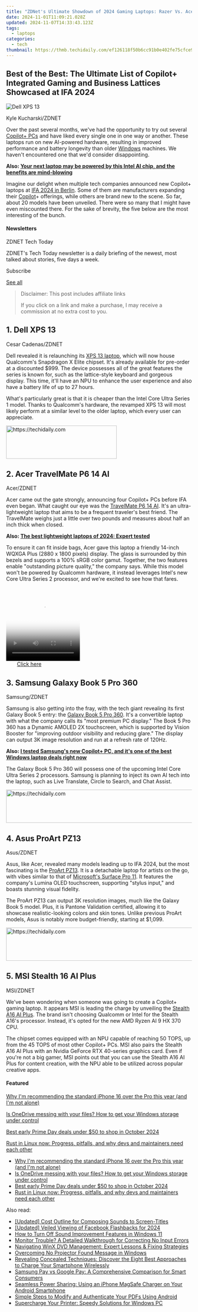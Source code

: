 ```yaml
---
title: "ZDNet's Ultimate Showdown of 2024 Gaming Laptops: Razer Vs. Acer Vs. MSI and More – Find the Best!"
date: 2024-11-01T11:09:21.028Z
updated: 2024-11-07T14:33:43.123Z
tags:
  - laptops
categories:
  - tech
thumbnail: https://thmb.techidaily.com/ef126118f50b6cc91b0e402fe75cfce958a6a6e6b161357abe8bae35407eca1c.jpg
---
```


## Best of the Best: The Ultimate List of Copilot+ Integrated Gaming and Business Lattices Showcased at IFA 2024

![Dell XPS 13](https://www.zdnet.com/a/img/resize/2de5ca69063d3f3d4edbe8284be1c6edb170f2b0/2024/08/29/8de79ff8-75f1-4a1a-8032-53c742a1589a/dell-xps-13-10.jpg?auto=webp&width=1280)

Kyle Kucharski/ZDNET

Over the past several months, we've had the opportunity to try out several [Copilot+ PCs](https://www.zdnet.com/article/every-copilot-pc-microsoft-just-announced-to-take-on-apples-m3-macbooks/) and have liked every single one in one way or another. These laptops run on new AI-powered hardware, resulting in improved performance and battery longevity than older [Windows](https://www.zdnet.com/topic/windows/) machines. We haven't encountered one that we'd consider disappointing.

**Also: [Your next laptop may be powered by this Intel AI chip, and the benefits are mind-blowing](https://www.zdnet.com/article/your-next-laptop-may-be-powered-by-this-intel-ai-chip-and-the-benefits-are-mind-blowing/)**

Imagine our delight when multiple tech companies announced new Copilot+ laptops at [IFA 2024 in Berlin](https://www.ifa-berlin.com/). Some of them are manufacturers expanding their [Copilot](https://www.zdnet.com/article/microsofts-copilot-surface-devices-are-finally-coming-to-business-users-heres-whats-new/)\+ offerings, while others are brand new to the scene. So far, about 20 models have been unveiled. There were so many that I might have even miscounted there. For the sake of brevity, the five below are the most interesting of the bunch.

#### Newsletters

ZDNET Tech Today

ZDNET's Tech Today newsletter is a daily briefing of the newest, most talked about stories, five days a week.

 Subscribe

[See all](https://www.zdnet.com/newsletters/)

>  Disclaimer: This post includes affiliate links
>
>  If you click on a link and make a purchase, I may receive a commission at no extra cost to you.
>

## 1\. Dell XPS 13

Cesar Cadenas/ZDNET

Dell revealed it is relaunching its [XPS 13 laptop](https://www.tkqlhce.com/click-9041660-15815779-1715964270000?sid=zd-%5F%5FCOM%5FCLICK%5FID%5F%5F-dtp), which will now house Qualcomm's Snapdragon X Elite chipset. It's already available for pre-order at a discounted $999\. The device possesses all of the great features the series is known for, such as the lattice-style keyboard and gorgeous display. This time, it'll have an NPU to enhance the user experience and also have a battery life of up to 27 hours.

What's particularly great is that it is cheaper than the Intel Core Ultra Series 1 model. Thanks to Qualcomm's hardware, the revamped XPS 13 will most likely perform at a similar level to the older laptop, which every user can appreciate.

<!-- affiliate ads begin -->
<a href="https://aligracehair.sjv.io/c/5597632/1948949/19272" target="_top" id="1948949">
  <img src="//a.impactradius-go.com/display-ad/19272-1948949" border="0" alt="https://techidaily.com" width="300" height="90"/>
</a>
<img height="0" width="0" src="https://aligracehair.sjv.io/i/5597632/1948949/19272" style="position:absolute;visibility:hidden;" border="0" />
<!-- affiliate ads end -->

## 2\. Acer TravelMate P6 14 AI

Acer/ZDNET

Acer came out the gate strongly, announcing four Copilot+ PCs before IFA even began. What caught our eye was the [TravelMate P6 14 AI](https://news.acer.com/acer-launches-new-travelmate-p6-14-ai-leading-the-market-with-copilot-pcs-under-1kg). It's an ultra-lightweight laptop that aims to be a frequent traveler's best friend. The TravelMate weighs just a little over two pounds and measures about half an inch thick when closed. 

**Also: [The best lightweight laptops of 2024: Expert tested](https://www.zdnet.com/article/best-lightweight-laptops/)**

To ensure it can fit inside bags, Acer gave this laptop a friendly 14-inch WQXGA Plus (2880 x 1800 pixels) display. The glass is surrounded by thin bezels and supports a 100% sRGB color gamut. Together, the two features enable "outstanding picture quality," the company says. While this model won't be powered by Qualcomm hardware, it instead leverages Intel's new Core Ultra Series 2 processor, and we're excited to see how that fares.

<!-- affiliate ads begin -->
<span id="1374819">
					<video width="200" height="200" style="cursor:pointer"
           poster="//a.impactradius-go.com/display-clicktoplayimage/1374819.png"
           onclick="if(!this.playClicked){this.play();this.setAttribute('controls',true);this.playClicked=true;}">
	   <source src="//a.impactradius-go.com/display-ad/15852-1374819">
	   <img src="//a.impactradius-go.com/display-clicktoplayimage/1374819.png" style="border: none; height: 100%; width: 100%; object-fit: contain">
	</video>
	<div style="width:125px;text-align:center"><a href="javascript:window.open(decodeURIComponent('https%3A%2F%2Fthefitville.pxf.io%2Fc%2F5597632%2F1374819%2F15852'), '_blank');void(0);">Click here</a></div>
</span>
<img height="0" width="0" src="https://imp.pxf.io/i/5597632/1374819/15852" style="position:absolute;visibility:hidden;" border="0" />
<!-- affiliate ads end -->

## 3\. Samsung Galaxy Book 5 Pro 360

Samsung/ZDNET

Samsung is also getting into the fray, with the tech giant revealing its first Galaxy Book 5 entry: the [Galaxy Book 5 Pro 360](https://shop-links.co/link/?url=https%3A%2F%2Fwww.samsung.com%2Fus%2Fgalaxybooks%2F&publisher_slug=itechdaily19598&exclusive=1). It's a convertible laptop with what the company calls its "most premium PC display." The Book 5 Pro 360 has a Dynamic AMOLED 2X touchscreen, which is supported by Vision Booster for "improving outdoor visibility and reducing glare." The display can output 3K image resolution and run at a refresh rate of 120Hz.

**Also: [I tested Samsung's new Copilot+ PC, and it's one of the best Windows laptop deals right now](https://www.zdnet.com/article/i-tested-samsungs-new-copilot-pc-and-its-one-of-the-best-windows-laptop-deals-right-now/)**

The Galaxy Book 5 Pro 360 will possess one of the upcoming Intel Core Ultra Series 2 processors. Samsung is planning to inject its own AI tech into the laptop, such as Live Translate, Circle to Search, and Chat Assist.

<!-- affiliate ads begin -->
<a href="https://laganoo.pxf.io/c/5597632/1484944/16446" target="_top" id="1484944">
  <img src="//a.impactradius-go.com/display-ad/16446-1484944" border="0" alt="https://techidaily.com" width="728" height="90"/>
</a>
<img height="0" width="0" src="https://laganoo.pxf.io/i/5597632/1484944/16446" style="position:absolute;visibility:hidden;" border="0" />
<!-- affiliate ads end -->

## 4\. Asus ProArt PZ13

Asus/ZDNET

Asus, like Acer, revealed many models leading up to IFA 2024, but the most fascinating is the [ProArt PZ13](https://shop-links.co/link/?url=https%3A%2F%2Fwww.bestbuy.com%2Fsite%2Fasus-proart-pz13-13-3k-detachable-laptop-copilot-pc-qualcomm-snapdragon-x-plus-16gb-memory-1tb-ssd-nano-black%2F6585178.p%3FskuId%3D6585178&publisher_slug=itechdaily19598&exclusive=1). It is a detachable laptop for artists on the go, with vibes similar to that of [Microsoft's Surface Pro 11](https://www.zdnet.com/article/the-tablet-i-recommend-most-for-business-travel-is-not-an-ipad-or-thinkpad/). It features the company's Lumina OLED touchscreen, supporting "stylus input," and boasts stunning visual fidelity. 

The ProArt PZ13 can output 3K resolution images, much like the Galaxy Book 5 model. Plus, it is Pantone Validation certified, allowing it to showcase realistic-looking colors and skin tones. Unlike previous ProArt models, Asus is notably more budget-friendly, starting at $1,099.

<!-- affiliate ads begin -->
<a href="https://appsumo.8odi.net/c/5597632/2144282/7443" target="_top" id="2144282">
  <img src="//a.impactradius-go.com/display-ad/7443-2144282" border="0" alt="https://techidaily.com" width="728" height="90"/>
</a>
<img height="0" width="0" src="https://appsumo.8odi.net/i/5597632/2144282/7443" style="position:absolute;visibility:hidden;" border="0" />
<!-- affiliate ads end -->

## 5\. MSI Stealth 16 AI Plus

MSI/ZDNET

We've been wondering when someone was going to create a Copilot+ gaming laptop. It appears MSI is leading the charge by unveiling the [Stealth A16 AI Plus](https://www.msi.com/Laptop/Stealth-A16-AI-plus). The brand isn't choosing Qualcomm or Intel for the Stealth A16's processor. Instead, it's opted for the new AMD Ryzen AI 9 HX 370 CPU.

The chipset comes equipped with an NPU capable of reaching 50 TOPS, up from the 45 TOPS of most other Copilot+ PCs. MSI also pairs the Stealth A16 AI Plus with an Nvidia GeForce RTX 40-series graphics card. Even if you're not a big gamer, MSI points out that you can use the Stealth A16 AI Plus for content creation, with the NPU able to be utilized across popular creative apps.

#### Featured

[Why I'm recommending the standard iPhone 16 over the Pro this year (and I'm not alone)](https://www.zdnet.com/article/why-im-recommending-the-standard-iphone-16-over-the-pro-this-year-and-im-not-alone/ "Why I'm recommending the standard iPhone 16 over the Pro this year (and I'm not alone)")

[Is OneDrive messing with your files? How to get your Windows storage under control](https://www.zdnet.com/article/is-onedrive-messing-with-your-files-how-to-get-your-windows-storage-under-control/ "Is OneDrive messing with your files? How to get your Windows storage under control")

[Best early Prime Day deals under $50 to shop in October 2024](https://www.zdnet.com/article/best-early-prime-day-deals-under-50/ "Best early Prime Day deals under $50 to shop in October 2024")

[Rust in Linux now: Progress, pitfalls, and why devs and maintainers need each other](https://www.zdnet.com/article/rust-in-linux-now-progress-pitfalls-and-why-devs-and-maintainers-need-each-other/ "Rust in Linux now: Progress, pitfalls, and why devs and maintainers need each other")

* [Why I'm recommending the standard iPhone 16 over the Pro this year (and I'm not alone)](https://www.zdnet.com/article/why-im-recommending-the-standard-iphone-16-over-the-pro-this-year-and-im-not-alone/ "Why I'm recommending the standard iPhone 16 over the Pro this year (and I'm not alone)")
* [Is OneDrive messing with your files? How to get your Windows storage under control](https://www.zdnet.com/article/is-onedrive-messing-with-your-files-how-to-get-your-windows-storage-under-control/ "Is OneDrive messing with your files? How to get your Windows storage under control")
* [Best early Prime Day deals under $50 to shop in October 2024](https://www.zdnet.com/article/best-early-prime-day-deals-under-50/ "Best early Prime Day deals under $50 to shop in October 2024")
* [Rust in Linux now: Progress, pitfalls, and why devs and maintainers need each other](https://www.zdnet.com/article/rust-in-linux-now-progress-pitfalls-and-why-devs-and-maintainers-need-each-other/ "Rust in Linux now: Progress, pitfalls, and why devs and maintainers need each other")

<ins class="adsbygoogle"
     style="display:block"
     data-ad-format="autorelaxed"
     data-ad-client="ca-pub-7571918770474297"
     data-ad-slot="1223367746"></ins>

<ins class="adsbygoogle"
     style="display:block"
     data-ad-client="ca-pub-7571918770474297"
     data-ad-slot="8358498916"
     data-ad-format="auto"
     data-full-width-responsive="true"></ins>

<span class="atpl-alsoreadstyle">Also read:</span>
<div><ul>
<li><a href="https://article-helps.techidaily.com/updated-cost-outline-for-composing-sounds-to-screen-titles/"><u>[Updated] Cost Outline for Composing Sounds to Screen-Titles</u></a></li>
<li><a href="https://facebook-videos.techidaily.com/updated-veiled-viewing-of-facebook-flashbacks-for-2024/"><u>[Updated] Veiled Viewing of Facebook Flashbacks for 2024</u></a></li>
<li><a href="https://sound-issues.techidaily.com/how-to-turn-off-sound-improvement-features-in-windows-11/"><u>How to Turn Off Sound Improvement Features in Windows 11</u></a></li>
<li><a href="https://common-error.techidaily.com/monitor-trouble-a-detailed-walkthrough-for-correcting-no-input-errors/"><u>Monitor Trouble? A Detailed Walkthrough for Correcting No Input Errors</u></a></li>
<li><a href="https://some-guidance.techidaily.com/navigating-winx-dvd-management-expert-lessons-and-fixing-strategies/"><u>Navigating WinX DVD Management: Expert Lessons & Fixing Strategies</u></a></li>
<li><a href="https://win11-tips.techidaily.com/overcoming-no-projector-found-message-in-windows/"><u>Overcoming No Projector Found Message in Windows</u></a></li>
<li><a href="https://hardware-reviews.techidaily.com/revealing-concealed-techniques-discover-the-eight-best-approaches-to-charge-your-smartphone-wirelessly/"><u>Revealing Concealed Techniques: Discover the Eight Best Approaches to Charge Your Smartphone Wirelessly</u></a></li>
<li><a href="https://hardware-reviews.techidaily.com/samsung-pay-vs-google-pay-a-comprehensive-comparison-for-smart-consumers/"><u>Samsung Pay vs Google Pay: A Comprehensive Comparison for Smart Consumers</u></a></li>
<li><a href="https://hardware-reviews.techidaily.com/seamless-power-sharing-using-an-iphone-magsafe-charger-on-your-android-smartphone/"><u>Seamless Power Sharing: Using an iPhone MagSafe Charger on Your Android Smartphone</u></a></li>
<li><a href="https://hardware-reviews.techidaily.com/simple-steps-to-modify-and-authenticate-your-pdfs-using-android/"><u>Simple Steps to Modify and Authenticate Your PDFs Using Android</u></a></li>
<li><a href="https://win11.techidaily.com/supercharge-your-printer-speedy-solutions-for-windows-pc/"><u>Supercharge Your Printer: Speedy Solutions for Windows PC</u></a></li>
</ul></div>

